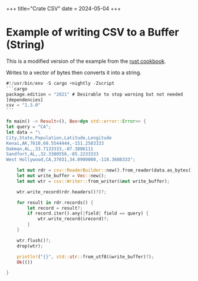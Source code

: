 +++
title="Crate CSV"
date = 2024-05-04
+++

# Example of writing CSV to a Buffer (String)

This is a modified version of the example from the [rust cookbook](https://rust-lang-nursery.github.io/rust-cookbook/encoding/csv.html#filter-csv-records-matching-a-predicate).

Writes to a vector of bytes then converts it into a string.

````rust
#!/usr/bin/env -S cargo +nightly -Zscript
```cargo
package.edition = "2021" # Desirable to stop warning but not needed
[dependencies]
csv = "1.3.0"
```

fn main() -> Result<(), Box<dyn std::error::Error>> {
let query = "CA";
let data = "\
City,State,Population,Latitude,Longitude
Kenai,AK,7610,60.5544444,-151.2583333
Oakman,AL,,33.7133333,-87.3886111
Sandfort,AL,,32.3380556,-85.2233333
West Hollywood,CA,37031,34.0900000,-118.3608333";

    let mut rdr = csv::ReaderBuilder::new().from_reader(data.as_bytes());
    let mut write_buffer = Vec::new();
    let mut wtr = csv::Writer::from_writer(&mut write_buffer);

    wtr.write_record(rdr.headers()?)?;

    for result in rdr.records() {
        let record = result?;
        if record.iter().any(|field| field == query) {
            wtr.write_record(&record)?;
        }
    }

    wtr.flush()?;
    drop(wtr);

    println!("{}", std::str::from_utf8(&write_buffer)?);
    Ok(())

}
````
